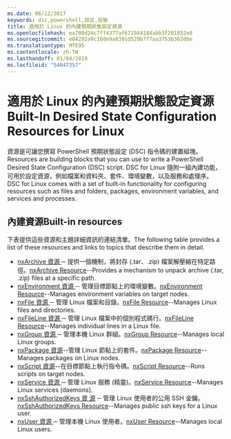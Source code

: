 ```yaml
---
ms.date: 06/12/2017
keywords: dsc,powershell,設定,安裝
title: 適用於 Linux 的內建預期狀態設定資源
ms.openlocfilehash: ea700d24c7ff4377af671944184abb3f201852e8
ms.sourcegitcommit: e04292a9c10de9a8391d529b7f7aa3753b362dbe
ms.translationtype: MTE95
ms.contentlocale: zh-TW
ms.lasthandoff: 01/04/2019
ms.locfileid: "54047357"
---
```

# <a name="built-in-desired-state-configuration-resources-for-linux"></a><span data-ttu-id="bbf75-103">適用於 Linux 的內建預期狀態設定資源</span><span class="sxs-lookup"><span data-stu-id="bbf75-103">Built-In Desired State Configuration Resources for Linux</span></span>

<span data-ttu-id="bbf75-104">資源是可讓您撰寫 PowerShell 預期狀態設定 (DSC) 指令碼的建置組塊。</span><span class="sxs-lookup"><span data-stu-id="bbf75-104">Resources are building blocks that you can use to write a PowerShell Desired State Configuration (DSC) script.</span></span> <span data-ttu-id="bbf75-105">DSC for Linux 隨附一組內建功能，可用於設定資源，例如檔案和資料夾、套件、環境變數，以及服務和處理序。</span><span class="sxs-lookup"><span data-stu-id="bbf75-105">DSC for Linux comes with a set of built-in functionality for configuring resources such as files and folders, packages, environment variables, and services and processes.</span></span>

## <a name="built-in-resources"></a><span data-ttu-id="bbf75-106">內建資源</span><span class="sxs-lookup"><span data-stu-id="bbf75-106">Built-in resources</span></span>

<span data-ttu-id="bbf75-107">下表提供這些資源和主題詳細資訊的連結清單。</span><span class="sxs-lookup"><span data-stu-id="bbf75-107">The following table provides a list of these resources and links to topics that describe them in detail.</span></span>

* <span data-ttu-id="bbf75-108">[nxArchive 資源 ](lnxArchiveResource.md) ─ 提供一個機制，將封存 (.tar、.zip) 檔案解壓縮在特定路徑。</span><span class="sxs-lookup"><span data-stu-id="bbf75-108">[nxArchive Resource](lnxArchiveResource.md)--Provides a mechanism to unpack archive (.tar, .zip) files at a specific path.</span></span>
* <span data-ttu-id="bbf75-109">[nxEnvironment 資源 ](lnxEnvironmentResource.md) ─ 管理目標節點上的環境變數。</span><span class="sxs-lookup"><span data-stu-id="bbf75-109">[nxEnvironment Resource](lnxEnvironmentResource.md)--Manages environment variables on target nodes.</span></span>
* <span data-ttu-id="bbf75-110">[nxFile 資源 ](lnxFileResource.md) ─ 管理 Linux 檔案和目錄。</span><span class="sxs-lookup"><span data-stu-id="bbf75-110">[nxFile Resource](lnxFileResource.md)--Manages Linux files and directories.</span></span>
* <span data-ttu-id="bbf75-111">[nxFileLine 資源 ](lnxFileLineResource.md) ─ 管理 Linux 檔案中的個別程式碼行。</span><span class="sxs-lookup"><span data-stu-id="bbf75-111">[nxFileLine Resource](lnxFileLineResource.md)--Manages individual lines in a Linux file.</span></span>
* <span data-ttu-id="bbf75-112">[nxGroup 資源 ](lnxGroupResource.md) ─ 管理本機 Linux 群組。</span><span class="sxs-lookup"><span data-stu-id="bbf75-112">[nxGroup Resource](lnxGroupResource.md)--Manages local Linux groups.</span></span>
* <span data-ttu-id="bbf75-113">[nxPackage 資源](lnxPackageResource.md)--管理 Linux 節點上的套件。</span><span class="sxs-lookup"><span data-stu-id="bbf75-113">[nxPackage Resource](lnxPackageResource.md)--Manages packages on Linux nodes.</span></span>
* <span data-ttu-id="bbf75-114">[nxScript 資源](lnxScriptResource.md)--在目標節點上執行指令碼。</span><span class="sxs-lookup"><span data-stu-id="bbf75-114">[nxScript Resource](lnxScriptResource.md)--Runs scripts on target nodes.</span></span>
* <span data-ttu-id="bbf75-115">[nxService 資源 ](lnxServiceResource.md) ─ 管理 Linux 服務 (精靈)。</span><span class="sxs-lookup"><span data-stu-id="bbf75-115">[nxService Resource](lnxServiceResource.md)--Manages Linux services (daemons).</span></span>
* <span data-ttu-id="bbf75-116">[nxSshAuthorizedKeys 資 源](lnxSshAuthorizedKeysResource.md) ─ 管理 Linux 使用者的公用 SSH 金鑰。</span><span class="sxs-lookup"><span data-stu-id="bbf75-116">[nxSshAuthorizedKeys Resource](lnxSshAuthorizedKeysResource.md)--Manages public ssh keys for a Linux user.</span></span>
* <span data-ttu-id="bbf75-117">[nxUser 資源 ](lnxUserResource.md) ─ 管理本機 Linux 使用者。</span><span class="sxs-lookup"><span data-stu-id="bbf75-117">[nxUser Resource](lnxUserResource.md)--Manages local Linux users.</span></span>